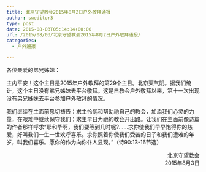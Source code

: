 ```yaml
---
title: 北京守望教会2015年8月2日户外敬拜通报
author: sweditor3
type: post
date: 2015-08-03T05:14:14+00:00
url: /2015/08/03/北京守望教会2015年8月2日户外敬拜通报/
categories:
  - 户外通报

---
```

各位亲爱的弟兄姊妹：

主内平安！这个主日是2015年户外敬拜的第29个主日。北京天气阴。据我们统计，这个主日没有弟兄姊妹去平台敬拜。这是自教会户外敬拜以来，第十一次出现没有弟兄姊妹去平台参加户外敬拜的情况。

我们继续在主面前恳切祷告：求主怜悯和帮助祂自己的教会，加添我们心灵的力量，在艰难中继续保守我们；求主早日为祂的教会开出路。让我们在主面前像诗篇的作者那样呼求“耶和华啊，我们要等到几时呢?……求你使我们早早饱得你的慈爱，好叫我们一生一世欢呼喜乐。求你照着你使我们受苦的日子和我们遭难的年岁，叫我们喜乐。愿你的作为向你仆人显现。”（诗90:13-16节选）

<p style="text-align: right;">
  北京守望教会<br /> 2015年8月3日
</p>
